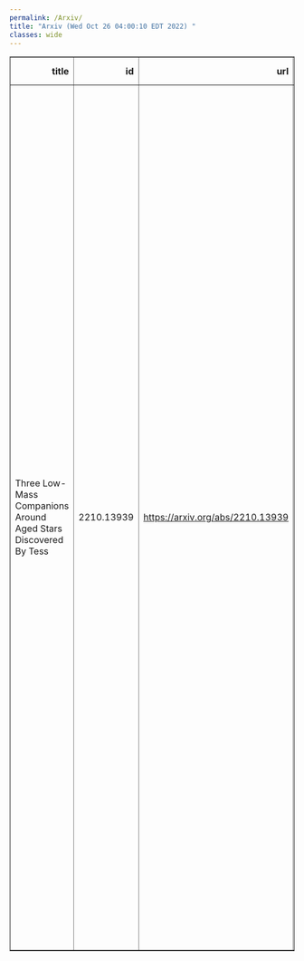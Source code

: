 ```yaml
---
permalink: /Arxiv/
title: "Arxiv (Wed Oct 26 04:00:10 EDT 2022) "
classes: wide
---
```

<table border="1" class="dataframe">
  <thead>
    <tr style="text-align: right;">
      <th>title</th>
      <th>id</th>
      <th>url</th>
      <th>authors</th>
      <th>Local Authors</th>
    </tr>
  </thead>
  <tbody>
    <tr>
      <td>Three Low-Mass Companions Around Aged Stars Discovered By Tess</td>
      <td>2210.13939</td>
      <td><a href="https://arxiv.org/abs/2210.13939" target="_blank">https://arxiv.org/abs/2210.13939</a></td>
      <td>Zitao Lin, Tianjun Gan, Sharon X. Wang, Avi Shporer, Markus Rabus, George Zhou, Angelica Psaridi, François Bouchy, Allyson Bieryla, David W. Latham, Shude Mao, Keivan G. Stassun, Coel Hellier, Steve B. Howell, Carl Ziegler, César Briceño, Douglas A. Caldwe, Karen A. Collins, Jason L. Curtis, Jacqueline K. Faherty, Crystal L. Gnilka, Samuel K. Grunblatt, Jon M. Jenkins, Marshall C. Johnson, Nicholas Law, Monika Lendl, Colin Littlefield, Michael B. Lund, Mikkel N. Lund, Andrew W. Mann, Scott Mcdermott, Lokesh Mishra, Dany Mounzer, Martin Paegert, Tyler Pritchard, George R. Ricker, Sara Seager, Gregor Srdoc, Jiaxin Tang, Stéphane Udry, Roland Vanderspek, David Watanabe, Joshua N. Winn, Jie Yu</td>
      <td>Marshall Johnson</td>
    </tr>
  </tbody>
</table>